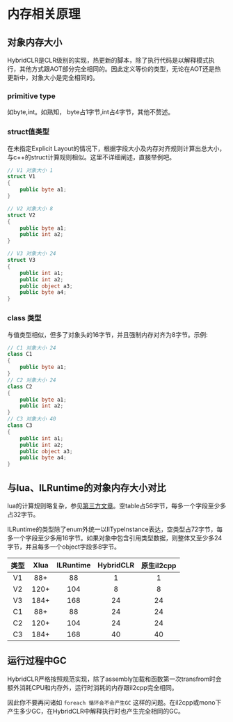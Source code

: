 
# 内存相关原理

## 对象内存大小

HybridCLR是CLR级别的实现，热更新的脚本，除了执行代码是以解释模式执行，其他方式跟AOT部分完全相同的。因此定义等价的类型，无论在AOT还是热更新中，对象大小是完全相同的。

### primitive type

如byte,int。如熟知， byte占1字节,int占4字节，其他不赘述。

### struct值类型

在未指定Explicit Layout的情况下，根据字段大小及内存对齐规则计算出总大小，与c++的struct计算规则相似。这里不详细阐述，直接举例吧。

```csharp
// V1 对象大小 1
struct V1
{
    public byte a1;
}

// V2 对象大小 8
struct V2
{
    public byte a1;
    public int a2;
}

// V3 对象大小 24
struct V3
{
    public int a1;
    public int a2;
    public object a3;
    public byte a4;
}
```

### class 类型

与值类型相似，但多了对象头的16字节，并且强制内存对齐为8字节。示例:

```csharp
// C1 对象大小 24
class C1
{
    public byte a1;
}
// C2 对象大小 24
class C2
{
    public byte a1;
    public int a2;
}
// C3 对象大小 40
class C3
{
    public int a1;
    public int a2;
    public object a3;
    public byte a4;
}
```

## 与lua、ILRuntime的对象内存大小对比

lua的计算规则略复杂，参见[第三方文章](https://www.linuxidc.com/Linux/2018-10/154971.htm)。空table占56字节，每多一个字段至少多占32字节。

ILRuntime的类型除了enum外统一以IlTypeInstance表达，空类型占72字节，每多一个字段至少多用16字节。如果对象中包含引用类型数据，则整体又至少多24字节，并且每多一个object字段多8字节。

|类型 | Xlua | ILRuntime | HybridCLR |原生il2cpp|
|:---:|:---:|:---:|:---:| :---: |
|V1|88+| 88 | 1|1|
|V2|120+|104|8|8|
|V3|184+|168|24|24|
|C1|88+| 88 | 24|24|
|C2|120+|104|24|24|
|C3|184+|168|40|40|

## 运行过程中GC

HybridCLR严格按照规范实现，除了assembly加载和函数第一次transfrom时会额外消耗CPU和内存外，运行时消耗的内存跟il2cpp完全相同。

因此你不要再问诸如 `foreach 循环会不会产生GC` 这样的问题。在il2cpp或mono下产生多少GC，在HybridCLR中解释执行时也产生完全相同的GC。
